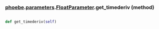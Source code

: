 ### [phoebe](phoebe.md).[parameters](phoebe.parameters.md).[FloatParameter](phoebe.parameters.FloatParameter.md).get_timederiv (method)


```py

def get_timederiv(self)

```



        


